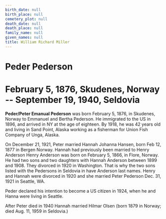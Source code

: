 ```yaml
---
birth_date: null
birth_place: null
cemetery_plot: null
death_date: null
death_place: null
family_name: null
given_names: null
title: William Richard Miller
---
```


# Peder Pederson

# February 5, 1876, Skudenes, Norway -- September 19, 1940, Seldovia

**Peder/Peter Emanual Pederson** was born February 5,
1876, in Skudenes, Norway to Emmanuel and Bertha Pederson. He immigrated
to the US in 1896, and arrived in NY at the age of eighteen. By 1918, he
was 42 years old and living in Sand Point, Alaska working as a fisherman
for Union Fish Company of Unga, Alaska.

On December 21, 1921, Peter married Hannah Johanna Hansen, born Feb 12,
1877 in Bergen Norway. Hannah had previously been married to Henry
Anderson Henry Anderson was born on February 5, 1866, in Flore, Norway.
He had two sons and two daughters with Hannah Anderson between 1899 and
1908. They divorced in 1920 in Washington. That is why the two sons
listed with the Pedersons in Seldovia in have Anderson last names. Henry
and Hannah were divorced in 1920 and she married Peter Pederson Dec. 31,
1921 in Seattle, WA.

Peder declared his intention to become a US citizen in 1924, when he and
Hanna were living in Seattle.

After Peter died in 1940 Hannah married Hilmar Olsen (born 1879 in
Norway; died Aug. 11, 1959 in Seldovia.)
